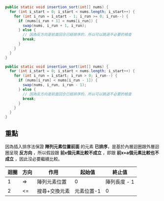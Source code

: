 ```java
public static void insertion_sort(int[] nums) {
  for (int i_start = 0; i_start < nums.length; i_start++) {
    for (int i_run = i_start - 1; i_run >= 0; i_run--) {
      if (nums[i_run + 1] < nums[i_run]) {
        swap(nums, i_run + 1, i_run);
      } else {
        // 因為反方向是前面回合已經排序的，所以可以跳過不必要的檢查
        break;
      }
    }
  }
}
```

```java
public static void insertion_sort(int[] nums) {
  for (int i_start = 0; i_start < nums.length; i_start++) {
    for (int i_run = i_start; i_run > 0; i_run--) {
      if (nums[i_run] < nums[i_run - 1]) {
        swap(nums, i_run, i_run - 1);
      } else {
        // 因為反方向是前面回合已經排序的，所以可以跳過不必要的檢查
        break;
      }
    }
  }
}
```

## 重點

因為插入排序法保證 **陣列元素位置前面** 的元素 **已排序**，是基於內層迴圈跟外層迴圈呈現 **反方向** ，所以假設跟 **前x個元素比較不成立** ，即跟 **前x+a個元素比較也不成立** ，因此沒必要繼續比較。

| 迴圈 | 方向 | 作用          | 起始值     | 終止值       |
| ---- | ---- | ------------- | ---------- | ------------ |
| 1    | =>   | 陣列元素位置  | 0          | 陣列長度 - 1 |
| 2    | <=   | 搜尋+交換元素 | 元素位置-1 | 0            |

